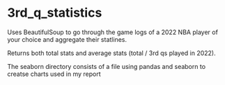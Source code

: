 # 3rd_q_statistics

Uses BeautifulSoup to go through the game logs of a 2022 NBA player of your choice and aggregate their statlines.

Returns both total stats and average stats (total / 3rd qs played in 2022).

The seaborn directory consists of a file using pandas and seaborn to creatse charts used in my report
